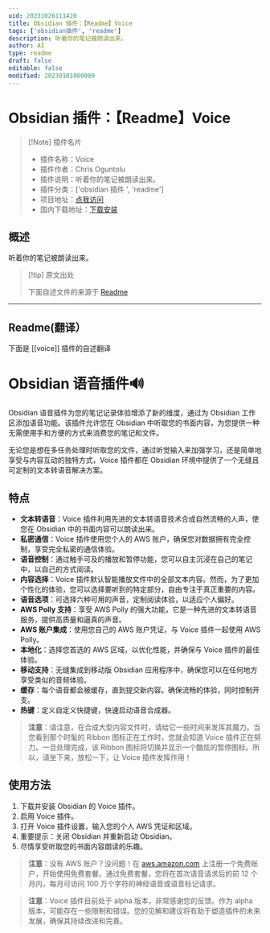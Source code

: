 ```yaml
---
uid: 20231026111420
title: Obsidian 插件：【Readme】Voice
tags: ['obsidian插件', 'readme']
description: 听着你的笔记被朗读出来。
author: AI
type: readme
draft: false
editable: false
modified: 20230101000000
---
```


# Obsidian 插件：【Readme】Voice

> [!Note] 插件名片
> - 插件名称：Voice
> - 插件作者：Chris Oguntolu
> - 插件说明：听着你的笔记被朗读出来。
> - 插件分类：['obsidian 插件 ', 'readme']
> - 项目地址：[点我访问](https://github.com/chrisurf/obsidian-voice)
> - 国内下载地址：[下载安装](https://pkmer.cn/products/plugin/pluginMarket/?voice)

## 概述

听着你的笔记被朗读出来。

> [!tip] 原文出处
>
>下面自述文件的来源于 [Readme](https://ghproxy.net/https://raw.githubusercontent.com/chrisurf/obsidian-voice/main/README.md)

---

## Readme(翻译）

下面是 [[voice]] 插件的自述翻译

# Obsidian 语音插件🔊

Obsidian 语音插件为您的笔记记录体验增添了新的维度，通过为 Obsidian 工作区添加语音功能。该插件允许您在 Obsidian 中听取您的书面内容，为您提供一种无需使用手和方便的方式来消费您的笔记和文件。

无论您是想在多任务处理时听取您的文件，通过听觉输入来加强学习，还是简单地享受与内容互动的独特方式，Voice 插件都在 Obsidian 环境中提供了一个无缝且可定制的文本转语音解决方案。

## 特点

- **文本转语音**：Voice 插件利用先进的文本转语音技术合成自然流畅的人声，使您在 Obsidian 中的书面内容可以朗读出来。
- **私密通信**：Voice 插件使用您个人的 AWS 账户，确保您对数据拥有完全控制，享受完全私密的通信体验。
- **语音控制**：通过触手可及的播放和暂停功能，您可以自主沉浸在自己的笔记中，以自己的方式阅读。
- **内容选择**：Voice 插件默认智能播放文件中的全部文本内容。然而，为了更加个性化的体验，您可以选择要听到的特定部分，自由专注于真正重要的内容。
- **语音选项**：可选择六种可用的声音，定制阅读体验，以适应个人偏好。
- **AWS Polly 支持**：享受 AWS Polly 的强大功能，它是一种先进的文本转语音服务，提供高质量和逼真的声音。
- **AWS 账户集成**：使用您自己的 AWS 账户凭证，与 Voice 插件一起使用 AWS Polly。
- **本地化**：选择您首选的 AWS 区域，以优化性能，并确保与 Voice 插件的最佳体验。
- **移动支持**：无缝集成到移动版 Obsidian 应用程序中，确保您可以在任何地方享受类似的音频体验。
- **缓存**：每个语音都会被缓存，直到提交新内容。确保流畅的体验，同时控制开支。
- **热键**：定义自定义快捷键，快速启动语音合成器。

> **注意**：请注意，在合成大型内容文件时，请给它一些时间来发挥其魔力。当您看到那个时髦的 Ribbon 图标正在工作时，您就会知道 Voice 插件正在努力。一旦处理完成，该 Ribbon 图标将切换并显示一个酷炫的暂停图标。所以，请坐下来，放松一下，让 Voice 插件发挥作用！

## 使用方法

1. 下载并安装 Obsidian 的 Voice 插件。
2. 启用 Voice 插件。
3. 打开 Voice 插件设置，输入您的个人 AWS 凭证和区域。
4. 重要提示：关闭 Obsidian 并重新启动 Obsidian。
5. 尽情享受听取您的书面内容朗读的乐趣。

> **注意**：没有 AWS 账户？没问题！在 [aws.amazon.com](https://aws.amazon.com/) 上注册一个免费账户，开始使用免费套餐。通过免费套餐，您将在首次语音请求后的前 12 个月内，每月可访问 100 万个字符的神经语音或语音标记请求。

> **注意**：Voice 插件目前处于 alpha 版本，非常感谢您的反馈。作为 alpha 版本，可能存在一些限制和错误。您的见解和建议将有助于塑造插件的未来发展，确保其持续改进和完善。
